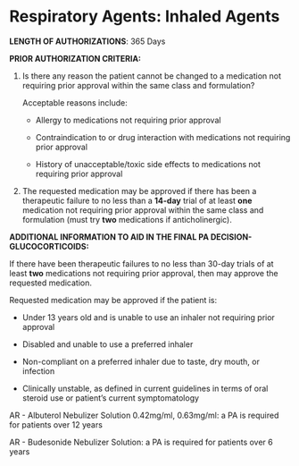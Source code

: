 # Respiratory Agents: Inhaled Agents

**LENGTH OF AUTHORIZATIONS**: 365 Days

**PRIOR AUTHORIZATION CRITERIA:**

1. Is there any reason the patient cannot be changed to a medication not requiring prior approval within the same class and formulation?

    Acceptable reasons include:

    - Allergy to medications not requiring prior approval

    - Contraindication to or drug interaction with medications not requiring prior approval

    - History of unacceptable/toxic side effects to medications not requiring prior approval

2. The requested medication may be approved if there has been a therapeutic failure to no less than a **14-day** trial of at least **one** medication not requiring prior approval within the same class and formulation (must try **two** medications if anticholinergic).

**ADDITIONAL INFORMATION TO AID IN THE FINAL PA DECISION- GLUCOCORTICOIDS:**

If there have been therapeutic failures to no less than 30-day trials of at least **two** medications not requiring prior approval, then may approve the requested medication.

Requested medication may be approved if the patient is:

- Under 13 years old and is unable to use an inhaler not requiring prior approval

- Disabled and unable to use a preferred inhaler

- Non-compliant on a preferred inhaler due to taste, dry mouth, or infection

- Clinically unstable, as defined in current guidelines in terms of oral steroid use or patient’s current symptomatology

AR - Albuterol Nebulizer Solution 0.42mg/ml, 0.63mg/ml: a PA is required for patients over 12 years

AR - Budesonide Nebulizer Solution: a PA is required for patients over 6 years
